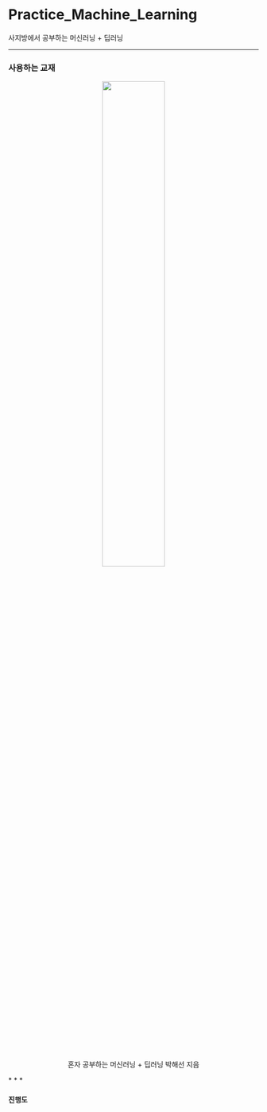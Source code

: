 # Practice_Machine_Learning
사지방에서 공부하는 머신러닝 + 딥러닝


* * *
### 사용하는 교재
 <p align="center"><img width="50%" src="https://user-images.githubusercontent.com/11778058/112754597-bd545400-9017-11eb-8d04-8fbe2d83b5b7.jpg" /></p>

 <p align="center"> 
 혼자 공부하는 머신러닝 + 딥러닝 박해선 지음
</p>
* * *

#### 진행도
